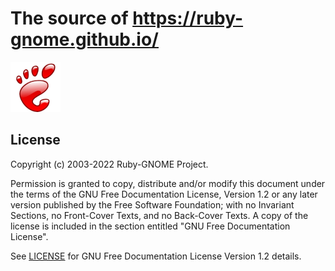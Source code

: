 # The source of https://ruby-gnome.github.io/

![logo](https://github.com/ruby-gnome/ruby-gnome/blob/master/gtk3/sample/gtk-demo/ruby-gnome2-logo.png)

## License

Copyright (c)  2003-2022  Ruby-GNOME Project.

Permission is granted to copy, distribute and/or modify this document
under the terms of the GNU Free Documentation License, Version 1.2 or
any later version published by the Free Software Foundation; with no
Invariant Sections, no Front-Cover Texts, and no Back-Cover Texts.  A
copy of the license is included in the section entitled "GNU Free
Documentation License".

See [LICENSE](LICENSE) for GNU Free Documentation License Version 1.2
details.
